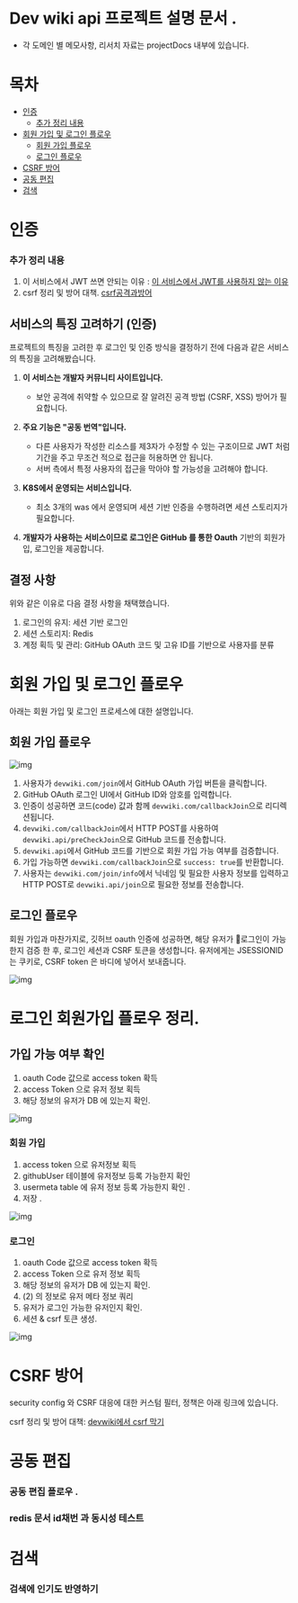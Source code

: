 

# Dev wiki api 프로젝트 설명 문서 .

- 각 도메인 별 메모사항, 리서치 자료는 projectDocs 내부에 있습니다.


# 목차 

- [인증](#인증)
   - [추가 정리 내용](#추가-정리-내용)
- [회원 가입 및 로그인 플로우](#회원-가입-및-로그인-플로우)
   - [회원 가입 플로우](#회원-가입-플로우)
   - [로그인 플로우](#로그인-플로우)
- [CSRF 방어](#CSRF-방어)
- [공동 편집](#공동-편집)
- [검색](#검색)

# 인증

### 추가 정리 내용 

1. 이 서비스에서 JWT 쓰면 안되는 이유 : [이 서비스에서 JWT를 사용하지 않는 이유](/projectDocs/user_and_auth/whyDontUseJWT.md)
2. csrf 정리 및  방어 대책. [csrf공격과방어](/projectDocs/user_and_auth/CSRF공격과대응.md)


## 서비스의 특징 고려하기 (인증)

프로젝트의 특징을 고려한 후 로그인 및 인증 방식을 결정하기 전에 다음과 같은 서비스의 특징을 고려해봤습니다.

1. **이 서비스는 개발자 커뮤니티 사이트입니다.**
    - 보안 공격에 취약할 수 있으므로 잘 알려진 공격 방법 (CSRF, XSS) 방어가 필요합니다.

2. **주요 기능은 "공동 번역"입니다.**
    - 다른 사용자가 작성한 리소스를 제3자가 수정할 수 있는 구조이므로 JWT 처럼 기간을 주고 무조건 적으로 접근을 허용하면 안 됩니다.
    - 서버 측에서 특정 사용자의 접근을 막아야 할 가능성을 고려해야 합니다.

3. **K8S에서 운영되는 서비스입니다.**
    - 최소 3개의 was 에서 운영되며 세션 기반 인증을 수행하려면 세션 스토리지가 필요합니다.

4. **개발자가 사용하는 서비스이므로 로그인은 GitHub 를 통한 Oauth** 기반의 회원가입, 로그인을 제공합니다.

## 결정 사항

위와 같은 이유로 다음 결정 사항을 채택했습니다.

1. 로그인의 유지: 세션 기반 로그인
2. 세션 스토리지: Redis
3. 계정 획득 및 관리: GitHub OAuth 코드 및 고유 ID를 기반으로 사용자를 분류


# 회원 가입 및 로그인 플로우

아래는 회원 가입 및 로그인 프로세스에 대한 설명입니다.
## 회원 가입 플로우

![img](/projectDocs/images/회원가입.png)



1. 사용자가 `devwiki.com/join`에서 GitHub OAuth 가입 버튼을 클릭합니다.
2. GitHub OAuth 로그인 UI에서 GitHub ID와 암호를 입력합니다.
3. 인증이 성공하면 코드(code) 값과 함께 `devwiki.com/callbackJoin`으로 리디렉션됩니다.
4. `devwiki.com/callbackJoin`에서 HTTP POST를 사용하여 `devwiki.api/preCheckJoin`으로 GitHub 코드를 전송합니다.
5. `devwiki.api`에서 GitHub 코드를 기반으로 회원 가입 가능 여부를 검증합니다.
6. 가입 가능하면 `devwiki.com/callbackJoin`으로 `success: true`를 반환합니다.
7. 사용자는 `devwiki.com/join/info`에서 닉네임 및 필요한 사용자 정보를 입력하고 HTTP POST로 `devwiki.api/join`으로 필요한 정보를 전송합니다.

## 로그인 플로우

회원 가입과 마찬가지로, 깃허브 oauth 인증에 성공하면, 해당 유저가 로그인이 가능한지 검증 한 후, 로그인 세션과 CSRF 토큰을 생성합니다. 유저에게는 JSESSIONID 는 쿠키로, CSRF token 은 바디에 넣어서 보내줍니다.

![img](/projectDocs/images/로그인.png)


# 로그인 회원가입 플로우 정리.


## 가입 가능 여부 확인

1. oauth Code 값으로 access token 확득
2. access Token 으로 유저 정보 획득
3. 해당 정보의 유저가 DB 에 있는지 확인.




![img](/projectDocs/images/GithubUserJoinPreCheckService.png)


### 회원 가입

1. access token 으로 유저정보 획득
2. githubUser 테이블에 유저정보 등록 가능한지 확인
3. usermeta table 에 유저 정보 등록 가능한지 확인 .
4. 저장 .

![img](/projectDocs/images/GithubUserJoinService.png)

### 로그인
1. oauth Code 값으로 access token 확득
2. access Token 으로 유저 정보 획득
3. 해당 정보의 유저가 DB 에 있는지 확인.
4. (2) 의 정보로 유저 메타 정보 쿼리
5. 유저가 로그인 가능한 유저인지 확인.
6. 세션 & csrf 토큰 생성.

![img](/projectDocs/images/GithubLoginService.png)


# CSRF 방어

security config 와 CSRF 대응에 대한 커스텀 필터, 정책은 아래 링크에 있습니다. 

csrf 정리 및  방어 대책: [devwiki에서 csrf 막기](/projectDocs/user_and_auth/devwiki에서CSRF막기.md)

# 공동 편집

### 공동 편집 플로우 .

### redis 문서 id채번 과 동시성 테스트 

# 검색

### 검색에 인기도 반영하기 


